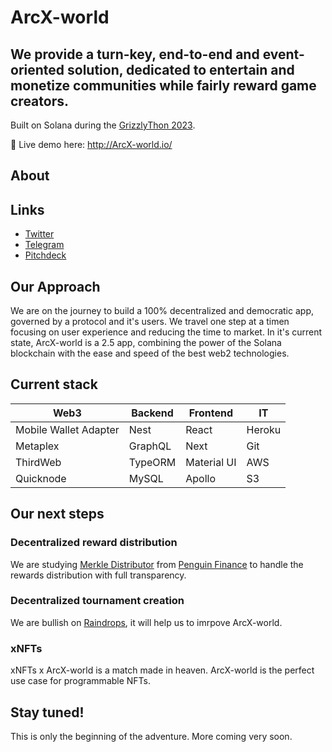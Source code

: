 # ArcX-world
We provide a turn-key, end-to-end and event-oriented solution, dedicated to entertain and monetize communities while fairly reward game creators.
----

Built on Solana during the [GrizzlyThon 2023](https://solana.com/grizzlython).

🏁 Live demo here: http://ArcX-world.io/

## About


## Links
- [Twitter](https://twitter.com/ArcX-world_io)
- [Telegram](https://t.me/Entertain_io)
- [Pitchdeck](https://ArcX-world.io/pitchdeck.pdf)

## Our Approach
We are on the journey to build a 100% decentralized and democratic app, governed by a protocol and it's users. We travel one step at a timen focusing on user experience and reducing the time to market. In it's current state, ArcX-world is a 2.5 app, combining the power of the Solana blockchain with the ease and speed of the best web2 technologies.

## Current stack

| Web3        | Backend           | Frontend  |  IT  |
| ------------- |-------------| -----|  -----|
|  Mobile Wallet Adapter  | Nest | React | Heroku |
| Metaplex      | GraphQL      |   Next | Git |
| ThirdWeb | TypeORM     |    Material UI | AWS |
| Quicknode | MySQL     |    Apollo | S3 |


## Our next steps
### Decentralized reward distribution
We are studying [Merkle Distributor](https://github.com/pngfi/merkle-distributor) from [Penguin Finance](https://github.com/pngfi) to handle the rewards distribution with full transparency.

### Decentralized tournament creation
We are bullish on [Raindrops](https://docs.raindrops.xyz/), it will help us to imrpove ArcX-world.

### xNFTs
xNFTs x ArcX-world is a match made in heaven. ArcX-world is the perfect use case for programmable NFTs.

## Stay tuned!
This is only the beginning of the adventure. More coming very soon. 
